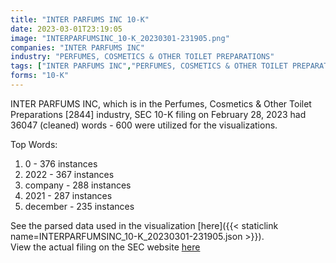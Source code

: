 ```yaml
---
title: "INTER PARFUMS INC 10-K"
date: 2023-03-01T23:19:05
image: "INTERPARFUMSINC_10-K_20230301-231905.png"
companies: "INTER PARFUMS INC"
industry: "PERFUMES, COSMETICS & OTHER TOILET PREPARATIONS"
tags: ["INTER PARFUMS INC","PERFUMES, COSMETICS & OTHER TOILET PREPARATIONS","02-28-2023","10-K"]
forms: "10-K"
---
```

INTER PARFUMS INC, which is in the Perfumes, Cosmetics & Other Toilet Preparations [2844] industry, SEC 10-K filing on February 28, 2023 had 36047 (cleaned) words - 600 were utilized for the visualizations.

Top Words:
1. 0 - 376 instances
2. 2022 - 367 instances
3. company - 288 instances
4. 2021 - 287 instances
5. december - 235 instances


See the parsed data used in the visualization [here]({{< staticlink name=INTERPARFUMSINC_10-K_20230301-231905.json >}}).  
View the actual filing on the SEC website [here](https://www.sec.gov/Archives/edgar/data/822663/0001753926-23-000213.txt)